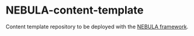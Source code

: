 # NEBULA-content-template
Content template repository to be deployed with the [NEBULA framework](https://github.com/esciencecenter-digital-skills/NEBULA).

